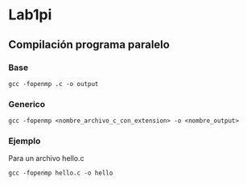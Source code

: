 # Lab1pi

## Compilación programa paralelo
### Base
```
gcc -fopenmp .c -o output
```

### Generico
```
gcc -fopenmp <nombre_archivo_c_con_extension> -o <nombre_output>
```
### Ejemplo
Para un archivo hello.c
```
gcc -fopenmp hello.c -o hello
```
